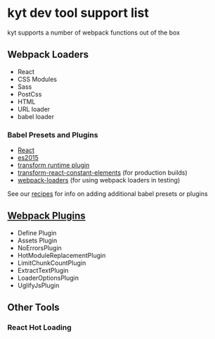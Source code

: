 # kyt dev tool support list

kyt supports a number of webpack functions out of the box

## Webpack Loaders

* React
* CSS Modules
* Sass
* PostCss
* HTML
* URL loader
* babel loader

### Babel Presets and Plugins
* [React](http://babeljs.io/docs/plugins/preset-react/)
* [es2015](http://babeljs.io/docs/plugins/preset-es2015/)
* [transform runtime plugin](http://babeljs.io/docs/plugins/transform-runtime/)
* [transform-react-constant-elements](http://babeljs.io/docs/plugins/transform-react-constant-elements/) (for production builds)
* [webpack-loaders](https://github.com/istarkov/babel-plugin-webpack-loaders) (for using webpack loaders in testing)

See our [recipes](/Recipes.md) for info on adding additional babel presets or plugins

## [Webpack Plugins](https://github.com/webpack/docs/wiki/list-of-plugins)
* Define Plugin
* Assets Plugin
* NoErrorsPlugin
* HotModuleReplacementPlugin
* LimitChunkCountPlugin
* ExtractTextPlugin
* LoaderOptionsPlugin
* UglifyJsPlugin


## Other Tools


### React Hot Loading
